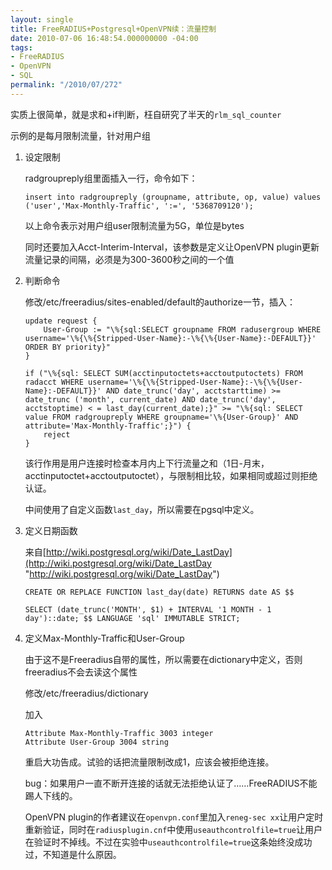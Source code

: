```yaml
---
layout: single
title: FreeRADIUS+Postgresql+OpenVPN续：流量控制
date: 2010-07-06 16:48:54.000000000 -04:00
tags:
- FreeRADIUS
- OpenVPN
- SQL
permalink: "/2010/07/272"
---
```

实质上很简单，就是求和+if判断，枉自研究了半天的`rlm_sql_counter`

示例的是每月限制流量，针对用户组

1. 设定限制

	radgroupreply组里面插入一行，命令如下：

	```
	insert into radgroupreply (groupname, attribute, op, value) values ('user','Max-Monthly-Traffic', ':=', '5368709120');
	```

	以上命令表示对用户组user限制流量为5G，单位是bytes

	同时还要加入Acct-Interim-Interval，该参数是定义让OpenVPN plugin更新流量记录的间隔，必须是为300-3600秒之间的一个值

2. 判断命令

	修改/etc/freeradius/sites-enabled/default的authorize一节，插入：

	```
	update request {
		User-Group := "\%{sql:SELECT groupname FROM radusergroup WHERE username='\%{\%{Stripped-User-Name}:-\%{\%{User-Name}:-DEFAULT}}' ORDER BY priority}"
	}

	if ("\%{sql: SELECT SUM(acctinputoctets+acctoutputoctets) FROM radacct WHERE username='\%{\%{Stripped-User-Name}:-\%{\%{User-Name}:-DEFAULT}}' AND date_trunc('day', acctstarttime) >= date_trunc ('month', current_date) AND date_trunc('day', acctstoptime) < = last_day(current_date);}" >= "\%{sql: SELECT value FROM radgroupreply WHERE groupname='\%{User-Group}' AND attribute='Max-Monthly-Traffic';}") {
		reject
	}
	```

	该行作用是用户连接时检查本月内上下行流量之和（1日-月末，acctinputoctet+acctoutputoctet），与限制相比较，如果相同或超过则拒绝认证。

	中间使用了自定义函数`last_day`，所以需要在pgsql中定义。

3. 定义日期函数

	来自[http://wiki.postgresql.org/wiki/Date_LastDay](http://wiki.postgresql.org/wiki/Date_LastDay "http://wiki.postgresql.org/wiki/Date_LastDay")

	```
	CREATE OR REPLACE FUNCTION last_day(date) RETURNS date AS $$

	SELECT (date_trunc('MONTH', $1) + INTERVAL '1 MONTH - 1 day')::date; $$ LANGUAGE 'sql' IMMUTABLE STRICT;
	```

4. 定义Max-Monthly-Traffic和User-Group

	由于这不是Freeradius自带的属性，所以需要在dictionary中定义，否则freeradius不会去读这个属性

	修改/etc/freeradius/dictionary

	加入

	```
	Attribute Max-Monthly-Traffic 3003 integer
	Attribute User-Group 3004 string
	```

	重启大功告成。试验的话把流量限制改成1，应该会被拒绝连接。

	bug：如果用户一直不断开连接的话就无法拒绝认证了……FreeRADIUS不能踢人下线的。

	OpenVPN plugin的作者建议在`openvpn.conf`里加入`reneg-sec xx`让用户定时重新验证，同时在`radiusplugin.cnf`中使用`useauthcontrolfile=true`让用户在验证时不掉线。不过在实验中`useauthcontrolfile=true`这条始终没成功过，不知道是什么原因。